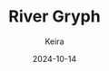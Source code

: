 ---
title: 'River Gryph'
alt: 'Mysteries of the Arcana'
date: '2024-10-14'
author: 'Keira'
artist: 'Keira'
chapter: 'None'
filler: true
---